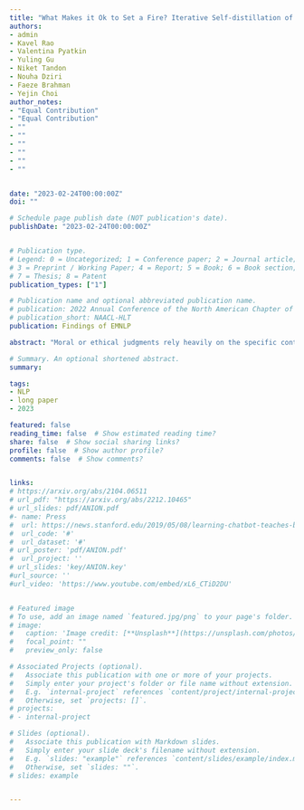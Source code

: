 ```yaml
---
title: "What Makes it Ok to Set a Fire? Iterative Self-distillation of Contexts and Rationales for Disambiguating Defeasible Social and Moral Situations"
authors:
- admin
- Kavel Rao
- Valentina Pyatkin
- Yuling Gu
- Niket Tandon
- Nouha Dziri
- Faeze Brahman
- Yejin Choi
author_notes:
- "Equal Contribution"
- "Equal Contribution"
- ""
- ""
- ""
- ""
- ""
- ""


date: "2023-02-24T00:00:00Z"
doi: ""

# Schedule page publish date (NOT publication's date).
publishDate: "2023-02-24T00:00:00Z"


# Publication type.
# Legend: 0 = Uncategorized; 1 = Conference paper; 2 = Journal article;
# 3 = Preprint / Working Paper; 4 = Report; 5 = Book; 6 = Book section;
# 7 = Thesis; 8 = Patent
publication_types: ["1"]

# Publication name and optional abbreviated publication name.
# publication: 2022 Annual Conference of the North American Chapter of the Association for Computational Linguistics
# publication_short: NAACL-HLT
publication: Findings of EMNLP

abstract: "Moral or ethical judgments rely heavily on the specific contexts in which they occur. Understanding varying shades of defeasible contextualizations (i.e., additional information that strengthens or attenuates the moral acceptability of an action) is critical to accurately represent the subtlety and intricacy of grounded human moral judgment in real-life scenarios. We introduce defeasible moral reasoning: a task to provide grounded contexts that make an action more or less morally acceptable, along with commonsense rationales that justify the reasoning. To elicit high-quality task data, we take an iterative self-distillation approach that starts from a small amount of unstructured seed knowledge from GPT-3 and then alternates between (1) self-distillation from student models; (2) targeted filtering with a critic model trained by human judgment (to boost validity) and NLI (to boost diversity); (3) self-imitation learning (to amplify the desired data quality). This process yields a student model that produces defeasible contexts with improved validity, diversity, and defeasibility. From this model we distill a high-quality dataset, δ-RULES-OF-THUMB (δ-ROT), of 1.2M entries of contextualizations and rationales for 115K defeasible moral actions rated highly by human annotators 85.9% to 99.8% of the time. Using δ-ROT we obtain a final student model that wins over all intermediate student models by a notable margin."

# Summary. An optional shortened abstract.
summary:

tags:
- NLP
- long paper
- 2023

featured: false
reading_time: false  # Show estimated reading time?
share: false  # Show social sharing links?
profile: false  # Show author profile?
comments: false  # Show comments?


links:
# https://arxiv.org/abs/2104.06511
# url_pdf: "https://arxiv.org/abs/2212.10465"
# url_slides: pdf/ANION.pdf
#- name: Press
#  url: https://news.stanford.edu/2019/05/08/learning-chatbot-teaches-beats-flashcards/
#  url_code: '#'
#  url_dataset: '#'
# url_poster: 'pdf/ANION.pdf'
#  url_project: ''
# url_slides: 'key/ANION.key'
#url_source: ''
#url_video: 'https://www.youtube.com/embed/xL6_CTiD2DU'


# Featured image
# To use, add an image named `featured.jpg/png` to your page's folder.
# image:
#   caption: 'Image credit: [**Unsplash**](https://unsplash.com/photos/pLCdAaMFLTE)'
#   focal_point: ""
#   preview_only: false

# Associated Projects (optional).
#   Associate this publication with one or more of your projects.
#   Simply enter your project's folder or file name without extension.
#   E.g. `internal-project` references `content/project/internal-project/index.md`.
#   Otherwise, set `projects: []`.
# projects:
# - internal-project

# Slides (optional).
#   Associate this publication with Markdown slides.
#   Simply enter your slide deck's filename without extension.
#   E.g. `slides: "example"` references `content/slides/example/index.md`.
#   Otherwise, set `slides: ""`.
# slides: example


---
```



<!-- {{% callout note %}}
Click the *Cite* button above to demo the feature to enable visitors to import publication metadata into their reference management software.
{{% /callout %}}

{{% callout note %}}
Create your slides in Markdown - click the *Slides* button to check out the example.
{{% /callout %}}

Supplementary notes can be added here, including [code, math, and images](https://wowchemy.com/docs/writing-markdown-latex/). -->
